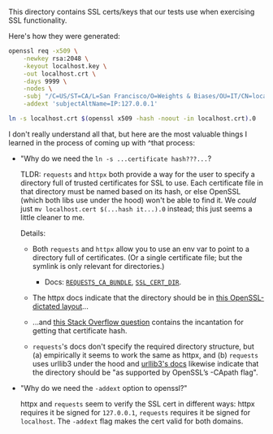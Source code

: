 This directory contains SSL certs/keys that our tests use when exercising SSL functionality.

Here's how they were generated:

```bash
openssl req -x509 \
    -newkey rsa:2048 \
    -keyout localhost.key \
    -out localhost.crt \
    -days 9999 \
    -nodes \
    -subj "/C=US/ST=CA/L=San Francisco/O=Weights & Biases/OU=IT/CN=localhost" \
    -addext 'subjectAltName=IP:127.0.0.1'

ln -s localhost.crt $(openssl x509 -hash -noout -in localhost.crt).0
```

I don't really understand all that, but here are the most valuable things I learned in the process of coming up with ^that process:

- "Why do we need the `ln -s ...certificate hash???...`?

    TLDR: `requests` and `httpx` both provide a way for the user to specify a directory full of trusted certificates for SSL to use. Each certificate file in that directory must be named based on its hash, or else OpenSSL (which both libs use under the hood) won't be able to find it. We _could_ just `mv localhost.cert $(...hash it...).0` instead; this just seems a little cleaner to me.

    Details:

    - Both `requests` and `httpx` allow you to use an env var to point to a directory full of certificates. (Or a single certificate file; but the symlink is only relevant for directories.)
        - Docs: [`REQUESTS_CA_BUNDLE`](https://requests.readthedocs.io/en/latest/user/advanced/#ssl-cert-verification), [`SSL_CERT_DIR`](https://www.python-httpx.org/environment_variables/#ssl_cert_dir).
    - The httpx docs indicate that the directory should be in [this OpenSSL-dictated layout](https://www.openssl.org/docs/manmaster/man3/SSL_CTX_load_verify_locations.html)...
    - ...and [this Stack Overflow question](https://stackoverflow.com/questions/30059107/get-x509-certificate-hash-with-openssl-library) contains the incantation for getting that certificate hash.

    - `requests`'s docs don't specify the required directory structure, but (a) empirically it seems to work the same as httpx, and (b) `requests` uses urllib3 under the hood and [urllib3's docs](https://urllib3.readthedocs.io/en/stable/reference/urllib3.util.html#urllib3.util.ssl_wrap_socket) likewise indicate that the directory should be "as supported by OpenSSL’s -CApath flag".

- "Why do we need the `-addext` option to openssl?"

    httpx and `requests` seem to verify the SSL cert in different ways: httpx requires it be signed for `127.0.0.1`, `requests` requires it be signed for `localhost`. The `-addext` flag makes the cert valid for both domains.